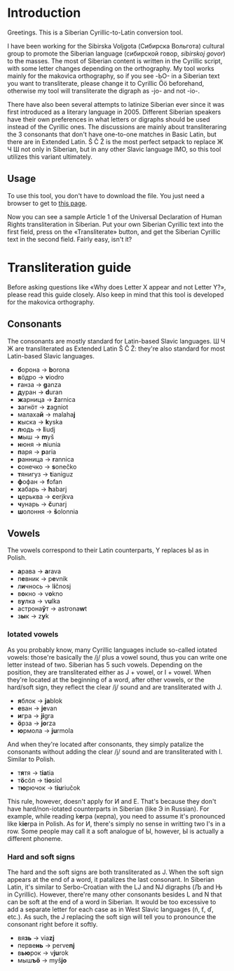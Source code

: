 # Introduction
Greetings. This is a Siberian Cyrillic-to-Latin conversion tool.

I have been working for the Sibirska Voljgota (Сибирска Вольгота) cultural group to promote the Siberian language (сибирской говор, *sibirskoj govor*) to the masses. The most of Siberian content is written in the Cyrillic script, with some letter changes depending on the orthography. My tool works mainly for the makovica orthography, so if you see -ЬО- in a Siberian text you want to transliterate, please change it to Cyrillic Ӧӧ beforehand, otherwise my tool will transliterate the digraph as -jo- and not -io-. 

There have also been several attempts to latinize Siberian ever since it was first introduced as a literary language in 2005. Different Siberian speakers have their own preferences in what letters or digraphs should be used instead of the Cyrillic ones. The discussions are mainly about transliteraring the 3 consonants that don't have one-to-one matches in Basic Latin, but there are in Extended Latin. Š Č Ž is the most perfect setpack to replace Ж Ч Ш not only in Siberian, but in any other Slavic language IMO, so this tool utilizes this variant ultimately.

## Usage
To use this tool, you don't have to download the file. You just need a browser to get to [this page](https://codepen.io/bignavigator/pen/YzNmyzw).

Now you can see a sample Article 1 of the Universal Declaration of Human Rights transliteration in Siberian. Put your own Siberian Cyrillic text into the first field, press on the «Transliterate» button, and get the Siberian Cyrillic text in the second field. Fairly easy, isn't it?

# Transliteration guide
Before asking questions like «Why does Letter X appear and not Letter Y?», please read this guide closely. Also keep in mind that this tool is developed for the makovica orthography.
## Consonants
The consonants are mostly standard for Latin-based Slavic languages. Ш Ч Ж are transliterated as Extended Latin Š Č Ž: they're also standard for most Latin-based Slavic languages.
* **б**орона → **b**orona
* **в**ӧдро → **v**iodro
* **г**анза → **g**anza
* **д**уран → **d**uran
* **ж**арница → **ž**arnica
* **з**агнӧт → **z**agniot
* малаха**й** → malaha**j**
* **к**ыска → **k**yska
* **л**юдь → **l**iudj
* **м**ыш → **m**yš
* **н**юня → **n**iunia
* **п**аря → **p**aria
* **р**анница → **r**annica
* **с**онечко → **s**onečko
* **т**янигуз → **t**ianiguz
* **ф**офан → **f**ofan
* **х**абарь → **h**abarj
* **ц**ерьква → **c**erjkva
* **ч**унарь → **č**unarj
* **ш**олоння → **š**olonnia

## Vowels
The vowels correspond to their Latin counterparts, Y replaces Ы as in Polish.
* **а**рава → **a**rava
* п**е**вник → p**e**vnik
* л**и**чнось → l**i**čnosj
* в**о**кно → v**o**kno
* в**у**лка → v**u**lka
* астрона**ў**т → astrona**w**t
* з**ы**к → z**y**k

### Iotated vowels
As you probably know, many Cyrillic languages include so-called iotated vowels: those're basically the /j/ plus a vowel sound, thus you can write one letter instead of two. Siberian has 5 such vowels. Depending on the position, they are transliterated either as J + vowel, or I + vowel. When they're located at the beginning of a word, after other vowels, or the hard/soft sign, they reflect the clear /j/ sound and are transliterated with J.
* **я**блок → **ja**blok
* **е**ван → **je**van
* **и**гра → **ji**gra
* **ӧ**рза → **jo**rza
* **ю**рмола → **ju**rmola

And when they're located after consonants, they simply patalize the consonants without adding the clear /j/ sound and are transliterated with I. Similar to Polish.
* т**я**тя → t**ia**tia
* т**ӧ**сӧл → t**io**siol
* т**ю**рючок → t**iu**riučok

This rule, however, doesn't apply for И and Е. That's because they don't have hard/non-iotated counterparts in Siberian (like Э in Russian). For example, while reading k**e**rpa (керпа), you need to assume it's pronounced like k**ie**rpa in Polish. As for И, there's simply no sense in writting two I's in a row. Some people may call it a soft analogue of Ы, however, Ы is actually a different phoneme.

### Hard and soft signs
The hard and the soft signs are both transliterated as J. When the soft sign appears at the end of a word, it patalizes the last consonant. In Siberian Latin, it's similar to Serbo-Croatian with the LJ and NJ digraphs (Љ and Њ in Cyrillic). However, there're many other consonants besides L and N that can be soft at the end of a word in Siberian. It would be too excessive to add a separate letter for each case as in West Slavic languages (ń, ť, ď, etc.). As such, the J replacing the soft sign will tell you to pronounce the consonant right before it softly.
* вя**зь** → via**zj**
* перве**нь** → perve**nj**
* в**ью**рок → v**ju**rok
* мыш**ъӧ** → myš**jo**
